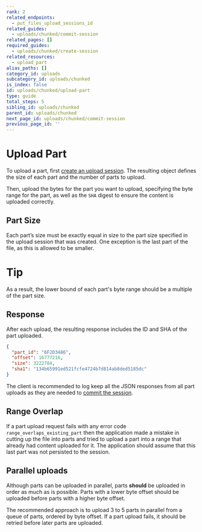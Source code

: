 ```yaml
---
rank: 2
related_endpoints:
  - put_files_upload_sessions_id
related_guides:
  - uploads/chunked/commit-session
related_pages: []
required_guides:
  - uploads/chunked/create-session
related_resources:
  - upload_part
alias_paths: []
category_id: uploads
subcategory_id: uploads/chunked
is_index: false
id: uploads/chunked/upload-part
type: guide
total_steps: 5
sibling_id: uploads/chunked
parent_id: uploads/chunked
next_page_id: uploads/chunked/commit-session
previous_page_id: ''
---
```


# Upload Part

To upload a part, first [create an upload session][createsession]. The resulting
object defines the size of each part and the number of parts to upload.

Then, upload the bytes for the part you want to upload, specifying the byte
range for the part, as well as the `SHA` digest to ensure the content is
uploaded correctly.

<Samples id='put_files_upload_sessions_id' >

</Samples>

## Part Size

Each part’s size must be exactly equal in size to the part size specified in the
upload session that was created. One exception is the last part of the file, as
this is allowed to be smaller.

<Message>

# Tip

As a result, the lower bound of each part's byte range should be
a multiple of the part size.

</Message>

## Response

After each upload, the resulting response includes the ID and SHA of the part
uploaded.

```json
{
  "part_id": "6F2D3486",
  "offset": 16777216,
  "size": 3222784,
  "sha1": "134b65991ed521fcfe4724b7d814ab8ded5185dc"
}
```

<Message warning>

The client is recommended to log keep all the JSON responses from all part
uploads as they are needed to [commit the session][commit].

</Message>

## Range Overlap

If a part upload request fails with any error code
`range_overlaps_existing_part` then the application made a mistake in cutting up
the file into parts and tried to upload a part into a range that already had
content uploaded for it. The application should assume that this last part was not
persisted to the session.

## Parallel uploads

Although parts can be uploaded in parallel, parts **should** be uploaded in
order as much as is possible. Parts with a lower byte offset should be uploaded
before parts with a higher byte offset.

The recommended approach is to upload 3 to 5 parts in parallel from a queue
of parts, ordered by byte offset. If a part upload fails, it should be retried
before later parts are uploaded.

[commit]: g://uploads/chunked/commit-session
[createsession]: g://uploads/chunked/create-session
